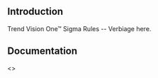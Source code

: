 ## Introduction

Trend Vision One™ Sigma Rules -- Verbiage here.

## Documentation

<<Place example here>>